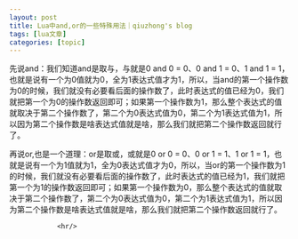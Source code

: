 ```yaml
---
layout: post
title: Lua中and,or的一些特殊用法｜qiuzhong's blog 
tags: [lua文章]
categories: [topic]
---
```

<p>先说and：我们知道and是取与，与就是0 and 0 = 0、0 and 1 = 0、1 and 1 = 1，也就是说有一个为0值就为0，全为1表达式值才为1，所以，当and的第一个操作数为0的时候，我们就没有必要看后面的操作数了，此时表达式的值已经为0，我们就把第一个为0的操作数返回即可；如果第一个操作数为1，那么整个表达式的值就取决于第二个操作数了，第二个为0表达式值为0，第二个为1表达式值为1，所以因为第二个操作数是啥表达式值就是啥，那么我们就把第二个操作数返回就行了。</p>
<p>再说or,也是一个道理：or是取或，或就是0 or 0 = 0、0 or 1 = 1、1 or 1 = 1，也就是说有一个为1值就为1，全为0表达式值才为0，所以，当or的第一个操作数为1的时候，我们就没有必要看后面的操作数了，此时表达式的值已经为1，我们就把第一个为1的操作数返回即可；如果第一个操作数为0，那么整个表达式的值就取决于第二个操作数了，第二个为0表达式值为0，第二个为1表达式值为1，所以因为第二个操作数是啥表达式值就是啥，那么我们就把第二个操作数返回就行了。</p>

                <hr/>
